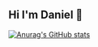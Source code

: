 ## Hi I'm Daniel 👋

[![Anurag's GitHub stats](readme-danielcadev.vercel.app/api?username=danielcadev)](https://github.com/anuraghazra/github-readme-stats)
